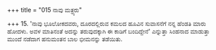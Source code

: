 +++
title = "015 ನಾವು ಮತ್ರ್ಯರು"

+++
15. 'ನಾವು ಭೂಲೋಕದವರು, ದೂರದಲ್ಲಿರುವ ಕಮಲದ ಹೂವಿನ ಸುವಾಸನೆಗೆ ನನ್ನ ಹೆಂಡತಿ ಮಾರು ಹೋದಳು. ಅವಳ ಮಾತಿನಂತೆ ಅದನ್ನು ತರುವುದಕ್ಕಾಗಿ ಈ ಕಾಡಿಗೆ ಬಂದಿದ್ದೇನೆ' ಎನ್ನುತ್ತಾ ಸಿಂಹನಾದ ಮಾಡುತ್ತಾ ಮುಂದೆ ನಡೆದಾಗ ಹನುಮಂತನ ಬಾಲ ಭೀಮನನ್ನು ತಡೆಯಿತು.
